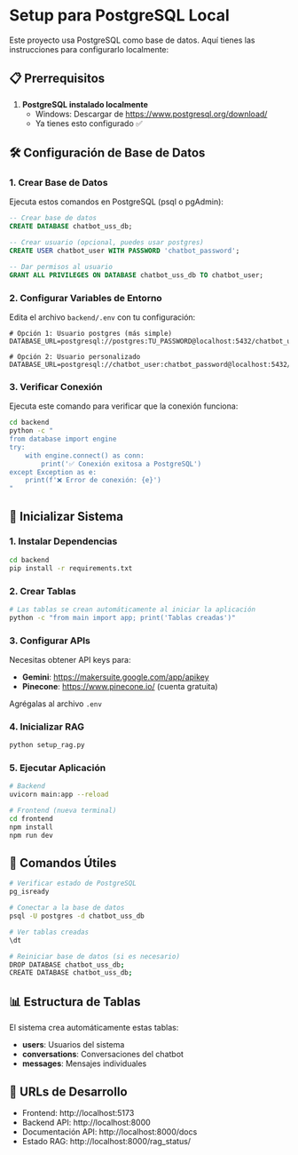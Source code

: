# Setup para PostgreSQL Local

Este proyecto usa PostgreSQL como base de datos. Aquí tienes las instrucciones para configurarlo localmente:

## 📋 Prerrequisitos

1. **PostgreSQL instalado localmente**
   - Windows: Descargar de https://www.postgresql.org/download/
   - Ya tienes esto configurado ✅

## 🛠️ Configuración de Base de Datos

### 1. Crear Base de Datos

Ejecuta estos comandos en PostgreSQL (psql o pgAdmin):

```sql
-- Crear base de datos
CREATE DATABASE chatbot_uss_db;

-- Crear usuario (opcional, puedes usar postgres)
CREATE USER chatbot_user WITH PASSWORD 'chatbot_password';

-- Dar permisos al usuario
GRANT ALL PRIVILEGES ON DATABASE chatbot_uss_db TO chatbot_user;
```

### 2. Configurar Variables de Entorno

Edita el archivo `backend/.env` con tu configuración:

```env
# Opción 1: Usuario postgres (más simple)
DATABASE_URL=postgresql://postgres:TU_PASSWORD@localhost:5432/chatbot_uss_db

# Opción 2: Usuario personalizado
DATABASE_URL=postgresql://chatbot_user:chatbot_password@localhost:5432/chatbot_uss_db
```

### 3. Verificar Conexión

Ejecuta este comando para verificar que la conexión funciona:

```bash
cd backend
python -c "
from database import engine
try:
    with engine.connect() as conn:
        print('✅ Conexión exitosa a PostgreSQL')
except Exception as e:
    print(f'❌ Error de conexión: {e}')
"
```

## 🚀 Inicializar Sistema

### 1. Instalar Dependencias
```bash
cd backend
pip install -r requirements.txt
```

### 2. Crear Tablas
```bash
# Las tablas se crean automáticamente al iniciar la aplicación
python -c "from main import app; print('Tablas creadas')"
```

### 3. Configurar APIs

Necesitas obtener API keys para:

- **Gemini**: https://makersuite.google.com/app/apikey
- **Pinecone**: https://www.pinecone.io/ (cuenta gratuita)

Agrégalas al archivo `.env`

### 4. Inicializar RAG
```bash
python setup_rag.py
```

### 5. Ejecutar Aplicación
```bash
# Backend
uvicorn main:app --reload

# Frontend (nueva terminal)
cd frontend
npm install
npm run dev
```

## 🔧 Comandos Útiles

```bash
# Verificar estado de PostgreSQL
pg_isready

# Conectar a la base de datos
psql -U postgres -d chatbot_uss_db

# Ver tablas creadas
\dt

# Reiniciar base de datos (si es necesario)
DROP DATABASE chatbot_uss_db;
CREATE DATABASE chatbot_uss_db;
```

## 📊 Estructura de Tablas

El sistema crea automáticamente estas tablas:

- **users**: Usuarios del sistema
- **conversations**: Conversaciones del chatbot
- **messages**: Mensajes individuales

## 🎯 URLs de Desarrollo

- Frontend: http://localhost:5173
- Backend API: http://localhost:8000
- Documentación API: http://localhost:8000/docs
- Estado RAG: http://localhost:8000/rag_status/